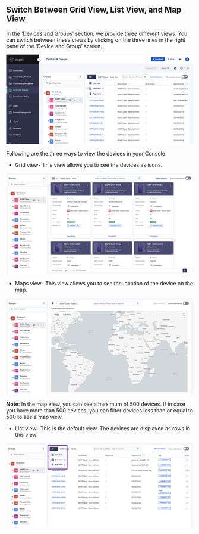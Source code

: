 ## Switch Between Grid View, List View, and Map View

  

In the ‘Devices and Groups’ section, we provide three different views. You can switch between these views by clicking on the three lines in the right pane of the ‘Device and Group’ screen.

  

![](./images/switchview/19_Groups_devices_main_screen_Switch_views.png)

  
  

Following are the three ways to view the devices in your Console:

-   Grid view- This view allows you to see the devices as icons.
    

  

![](./images/switchview/20_Groups_devices_main_screen_Switch_views_gridView.png)

  
  

-   Maps view- This view allows you to see the location of the device on the map.
    

  

![](./images/switchview/21_Groups_devices_main_screen_Switch_views_Map_View.png)

  

**Note**: In the map view, you can see a maximum of 500 devices. If in case you have more than 500 devices, you can filter devices less than or equal to 500 to see a map view.

-   List view- This is the default view. The devices are displayed as rows in this view.
    

  

![](./images/switchview/22_Groups_devices_main_screen_Switch_views_ListView.png)